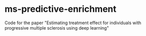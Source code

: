 # ms-predictive-enrichment
Code for the paper "Estimating treatment effect for individuals with progressive multiple sclerosis using deep learning"
